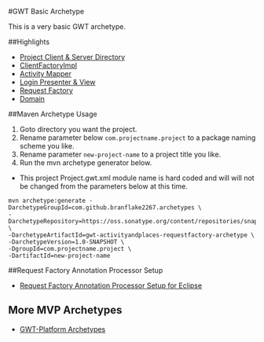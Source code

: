 #GWT Basic Archetype

This is a very basic GWT archetype. 

##Highlights
* [Project Client & Server Directory](https://github.com/branflake2267/Archetypes/tree/master/archetypes/gwt-activitiesandplaces-requestfactory/src/main/java/org/gonevertical/project)
* [ClientFactoryImpl](https://github.com/branflake2267/Archetypes/blob/master/archetypes/gwt-activitiesandplaces-requestfactory/src/main/java/org/gonevertical/project/client/ClientFactoryImpl.java)
* [Activity Mapper](https://github.com/branflake2267/Archetypes/blob/master/archetypes/gwt-activitiesandplaces-requestfactory/src/main/java/org/gonevertical/project/client/activity/ApplicationActivityMapper.java)
* [Login Presenter & View](https://github.com/branflake2267/Archetypes/tree/master/archetypes/gwt-activitiesandplaces-requestfactory/src/main/java/org/gonevertical/project/client/application/login)
* [Request Factory](https://github.com/branflake2267/Archetypes/tree/master/archetypes/gwt-activitiesandplaces-requestfactory/src/main/java/org/gonevertical/project/client/requestfactory)
* [Domain](https://github.com/branflake2267/Archetypes/tree/master/archetypes/gwt-activitiesandplaces-requestfactory/src/main/java/org/gonevertical/project/server/domain)

##Maven Archetype Usage

1. Goto directory you want the project.
2. Rename parameter below `com.projectname.project` to a package naming scheme you like.
3. Rename parameter `new-project-name` to a project title you like.
4. Run the mvn archetype generator below.

* This project Project.gwt.xml module name is hard coded and will will not be changed from the parameters below at this time.

```
mvn archetype:generate -DarchetypeGroupId=com.github.branflake2267.archetypes \
-DarchetypeRepository=https://oss.sonatype.org/content/repositories/snapshots \
-DarchetypeArtifactId=gwt-activityandplaces-requestfactory-archetype \
-DarchetypeVersion=1.0-SNAPSHOT \
-DgroupId=com.projectname.project \
-DartifactId=new-project-name
```

##Request Factory Annotation Processor Setup
* [Request Factory Annotation Processor Setup for Eclipse](http://c.gwt-examples.com/home/data-transport/request-factory/annotation-processor)

## More MVP Archetypes
* [GWT-Platform Archetypes](https://github.com/ArcBees/ArcBees-tools/tree/master/archetypes)


